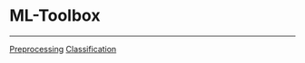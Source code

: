 # ML-Toolbox
___

[Preprocessing](./docs/preprocessing.md)
[Classification](./docs/classification.md)
